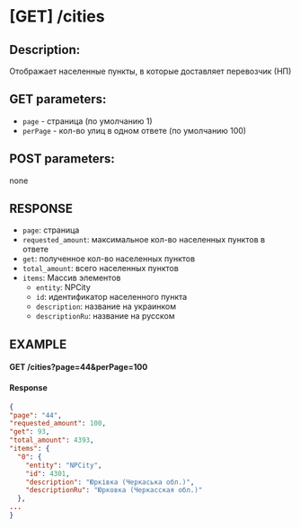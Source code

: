 # [GET] /cities
## Description: 
Отображает населенные пункты, в которые доставляет перевозчик (НП)
## GET parameters:
- `page` - страница (по умолчанию 1)
- `perPage` - кол-во улиц в одном ответе (по умолчанию 100)
## POST parameters:
none
## RESPONSE
- `page`: страница 
- `requested_amount`: максимальное кол-во населенных пунктов в ответе
- `get`: полученное кол-во населенных пунктов
- `total_amount`: всего населенных пунктов
- `items`: Массив элементов
  - `entity`: NPCity
  - `id`: идентификатор населенного пункта
  - `description`: название на украинком
  - `descriptionRu`: название на русском
## EXAMPLE
#### GET /cities?page=44&perPage=100

#### Response
```json
{
"page": "44",
"requested_amount": 100,
"get": 93,
"total_amount": 4393,
"items": {
  "0": {
    "entity": "NPCity",
    "id": 4301,
    "description": "Юрківка (Черкаська обл.)",
    "descriptionRu": "Юрковка (Черкасская обл.)"
  },
...
}
```
